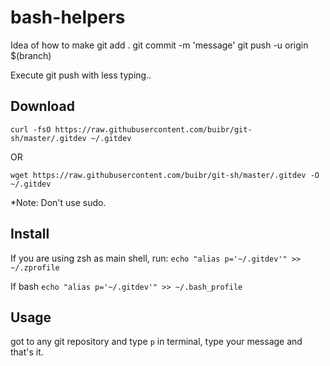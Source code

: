 # bash-helpers
Idea of how to make 
  git add .
  git commit -m 'message'
  git push -u origin $(branch)

Execute git push with less typing..

Download
---
```
curl -fsO https://raw.githubusercontent.com/buibr/git-sh/master/.gitdev ~/.gitdev
```
OR
```
wget https://raw.githubusercontent.com/buibr/git-sh/master/.gitdev -O ~/.gitdev
```
*Note: Don't use sudo.

Install
---

If you are using zsh as main shell, run:
``` echo "alias p='~/.gitdev'" >> ~/.zprofile ```

If bash
``` echo "alias p='~/.gitdev'" >> ~/.bash_profile ```

Usage
---

got to any git repository and type `p` in terminal, type your message and that's it.
